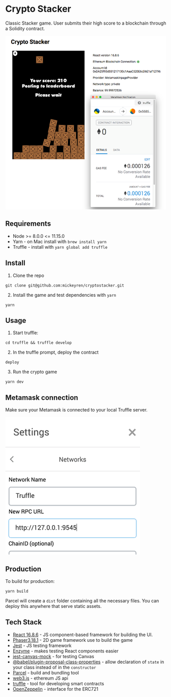 # Crypto Stacker

Classic Stacker game. User submits their high score to a blockchain through a Solidity contract.

![Alt text](screenshots/main.png?raw=true "Crypto game screenshot")

## Requirements

- Node >= 8.0.0 <= 11.15.0
- Yarn - on Mac install with `brew install yarn`
- Truffle - install with `yarn global add truffle`

## Install

1. Clone the repo
```
git clone git@github.com:mickeyren/cryptostacker.git
```

2. Install the game and test dependencies with `yarn`

```
yarn
```

## Usage

1. Start truffle:

```
cd truffle && truffle develop
```

2. In the truffle prompt, deploy the contract

```
deploy
```

3. Run the crypto game

```
yarn dev
```

## Metamask connection

Make sure your Metamask is connected to your local Truffle server.

![Alt text](screenshots/customrpc.png?raw=true "Custom RPC")

## Production

To build for production:

```
yarn build
```

Parcel will create a `dist` folder containing all the necessary files. You can deploy this anywhere that serve static assets.

## Tech Stack
- [React 16.8.6](https://github.com/facebook/react) - JS component-based framework for building the UI.
- [Phaser3.18.1](https://github.com/photonstorm/phaser/releases) - 2D game framework use to build the game
- [Jest](https://github.com/facebook/jest) - JS testing framework
- [Enzyme](https://github.com/airbnb/enzyme) - makes testing React components easier
- [jest-canvas-mock](https://github.com/hustcc/jest-canvas-mock) - for testing Canvas
- [@babel/plugin-proposal-class-properties](https://babeljs.io/docs/en/babel-plugin-proposal-class-properties) - allow declaration of `state` in your class instead of in the `constructor`
- [Parcel](https://github.com/parcel-bundler/parcel) - build and bundling tool
- [web3.js](https://github.com/ethereum/web3.js/) - ethereum JS api
- [truffle](https://github.com/trufflesuite/truffle) - tool for developing smart contracts
- [OpenZeppelin](https://github.com/OpenZeppelin/openzeppelin-contracts) - interface for the ERC721